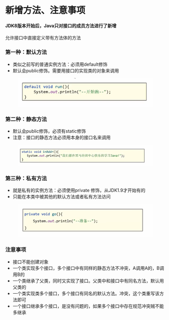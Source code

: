 # 新增方法、注意事项

#### JDK8版本开始后，Java只对接口的成员方法进行了新增

允许接口中直接定义带有方法体的方法

### 第一种：默认方法

* 类似之前写的普通实例方法：必须用default修饰
* 默认会public修饰。需要用接口的实现类的对象来调用

<figure><img src="../.gitbook/assets/image (5).png" alt=""><figcaption></figcaption></figure>

### 第二种：静态方法

* 默认会public修饰，必须有static修饰
* 注意：接口的静态方法必须用本身的接口名来调用

<figure><img src="../.gitbook/assets/image (4).png" alt=""><figcaption></figcaption></figure>

### 第三种：私有方法

* 就是私有的实例方法：必须使用private 修饰，从JDK1.9才开始有的
* 只能在本类中被其他的默认方法或者私有方法访问

<figure><img src="../.gitbook/assets/image (3) (1).png" alt=""><figcaption></figcaption></figure>

### 注意事项

* 接口不能创建对象
* 一个类实现多个接口，多个接口中有同样的静态方法不冲突，A调用A的，B调用B的
* 一个类继承了父类，同时又实现了接口。父类中和接口中有同名方法，默认用父类的
* 一个类实现类多个接口，多个接口有同名的默认方法。冲突，这个类重写该方法即可
* 一个接口继承多个接口，是没有问题的，如果多个接口中存在规范冲突贼不能多继承
